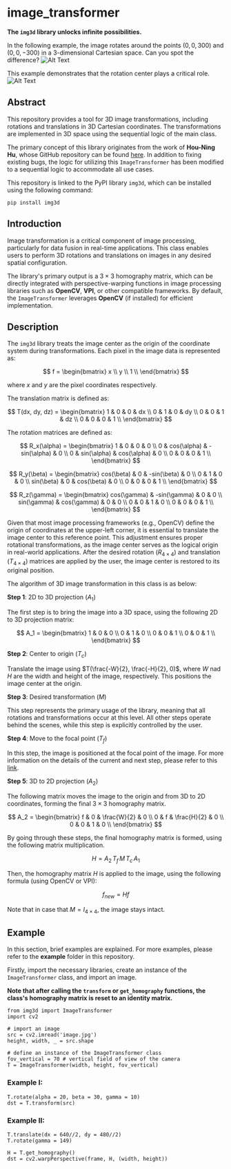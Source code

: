 # image_transformer
**The `img3d` library unlocks infinite possibilities.**

In the following example, the image rotates around the points $(0, 0, 300)$ and $(0, 0, -300)$ in a 3-dimensional Cartesian space. Can you spot the difference?
![Alt Text](src/beta.gif)

This example demonstrates that the rotation center plays a critical role.
![Alt Text](src/gamma.gif)
## Abstract
This repository provides a tool for 3D image transformations, including rotations and translations in 3D Cartesian coordinates. The transformations are implemented in 3D space using the sequential logic of the main class.

The primary concept of this library originates from the work of **Hou-Ning Hu**, whose GitHub repository can be found [here](https://github.com/eborboihuc/rotate_3d). In addition to fixing existing bugs, the logic for utilizing this `ImageTransformer` has been modified to a sequential logic to accommodate all use cases.

This repository is linked to the PyPI library `img3d`, which can be installed using the following command:
```
pip install img3d
```

## Introduction
Image transformation is a critical component of image processing, particularly for data fusion in real-time applications. This class enables users to perform 3D rotations and translations on images in any desired spatial configuration.

The library's primary output is a $3\times3$ homography matrix, which can be directly integrated with perspective-warping functions in image processing libraries such as **OpenCV**, **VPI**, or other compatible frameworks. By default, the `ImageTransformer` leverages **OpenCV** (if installed) for efficient implementation.

## Description
The `img3d` library treats the image center as the origin of the coordinate system during transformations. Each pixel in the image data is represented as:

$$
f =
\begin{bmatrix}
x \\
y \\
1 \\
\end{bmatrix}
$$

where $x$ and $y$ are the pixel coordinates respectively.

The translation matrix is defined as:

$$
T(dx, dy, dz) =
\begin{bmatrix}
1 & 0 & 0 & dx \\
0 & 1 & 0 & dy \\
0 & 0 & 1 & dz \\
0 & 0 & 0 & 1 \\
\end{bmatrix}
$$

The rotation matrices are defined as:

$$
R_x(\alpha) =
\begin{bmatrix}
1 & 0 & 0 & 0 \\
0 & cos(\alpha) & -sin(\alpha) & 0 \\
0 & sin(\alpha) & cos(\alpha) & 0 \\
0 & 0 & 0 & 1 \\
\end{bmatrix}
$$

$$
R_y(\beta) =
\begin{bmatrix}
cos(\beta) & 0 & -sin(\beta) & 0 \\
0 & 1 & 0 & 0 \\
sin(\beta) & 0 & cos(\beta) & 0 \\
0 & 0 & 0 & 1 \\
\end{bmatrix}
$$

$$
R_z(\gamma) =
\begin{bmatrix}
cos(\gamma) & -sin(\gamma) & 0 & 0 \\
sin(\gamma) & cos(\gamma) & 0 & 0 \\
0 & 0 & 1 & 0 \\
0 & 0 & 0 & 1 \\
\end{bmatrix}
$$

Given that most image processing frameworks (e.g., OpenCV) define the origin of coordinates at the upper-left corner, it is essential to translate the image center to this reference point. This adjustment ensures proper rotational transformations, as the image center serves as the logical origin in real-world applications. After the desired rotation ($R_{4\times4}$) and translation ($T_{4\times4}$) matrices are applied by the user, the image center is restored to its original position.

The algorithm of 3D image transformation in this class is as below:

**Step 1**: 2D to 3D projection ($A_1$)

The first step is to bring the image into a 3D space, using the following 2D to 3D projection matrix:

$$
A_1 =
\begin{bmatrix}
1 & 0 & 0 \\
0 & 1 & 0 \\
0 & 0 & 1 \\
0 & 0 & 1 \\
\end{bmatrix}
$$

**Step 2**: Center to origin ($T_c$)

Translate the image using $T(\frac{-W}{2}, \frac{-H}{2}, 0)$, where $W$ nad $H$ are the width and height of the image, respectively. This positions the image center at the origin.

**Step 3**: Desired transformation ($M$)

This step represents the primary usage of the library, meaning that all rotations and transformations occur at this level. All other steps operate behind the scenes, while this step is explicitly controlled by the user.

**Step 4**: Move to the focal point ($T_f$)

In this step, the image is positioned at the focal point of the image. For more information on the details of the current and next step, please refer to this [link](https://stackoverflow.com/questions/17087446/how-to-calculate-perspective-transform-for-opencv-from-rotation-angles).

**Step 5**: 3D to 2D projection ($A_2$)

The following matrix moves the image to the origin and from 3D to 2D coordinates, forming the final $3\times3$ homography matrix.

$$
A_2 =
\begin{bmatrix}
f & 0 & \frac{W}{2} & 0 \\
0 & f & \frac{H}{2} & 0 \\
0 & 0 & 1 & 0 \\
\end{bmatrix}
$$

By going through these steps, the final homography matrix is formed, using the following matrix multiplication.

$$
H=A_2 \, T_f \, M \, T_c \, A_1
$$

Then, the homography matrix $H$ is applied to the image, using the following formula (using OpenCV or VPI):

$$
f_{new}=Hf
$$

Note that in case that $M=I_{4\times4}$, the image stays intact.

## Example
In this section, brief examples are explained. For more examples, please refer to the **example** folder in this repository.

Firstly, import the necessary libraries, create an instance of the `ImageTransformer` class, and import an image.

**Note that after calling the `transform` or `get_homography` functions, the class's homography matrix is reset to an identity matrix.**

```
from img3d import ImageTransformer
import cv2

# import an image
src = cv2.imread('image.jpg')
height, width, _ = src.shape

# define an instance of the ImageTransformer class
fov_vertical = 70 # vertical field of view of the camera
T = ImageTransformer(width, height, fov_vertical)
```

### Example I:
```
T.rotate(alpha = 20, beta = 30, gamma = 10)
dst = T.transform(src)
```

### Example II:
```
T.translate(dx = 640//2, dy = 480//2)
T.rotate(gamma = 149)

H = T.get_homography()
dst = cv2.warpPerspective(frame, H, (width, height))
```